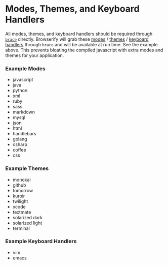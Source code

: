 # Modes, Themes, and Keyboard Handlers

All modes, themes, and keyboard handlers should be required through [`brace`](https://github.com/thlorenz/brace) directly.  Browserify will grab these [modes](https://github.com/thlorenz/brace/tree/master/mode) / [themes](https://github.com/thlorenz/brace/tree/master/theme) / [keyboard handlers](https://github.com/thlorenz/brace/tree/master/keybinding) through ```brace``` and will be available at run time.  See the example above.  This prevents bloating the compiled javascript with extra modes and themes for your application.

### Example Modes

* javascript
* java
* python
* xml
* ruby
* sass
* markdown
* mysql
* json
* html
* handlebars
* golang
* csharp
* coffee
* css

### Example Themes

* monokai
* github
* tomorrow
* kuroir
* twilight
* xcode
* textmate
* solarized dark
* solarized light
* terminal

### Example Keyboard Handlers

* vim
* emacs
